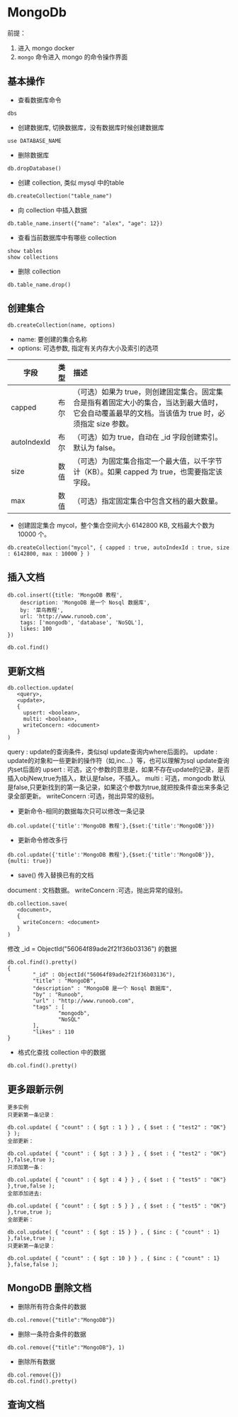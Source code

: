 # MongoDb

前提：

1. 进入 mongo docker
2. `mongo` 命令进入 mongo 的命令操作界面

## 基本操作

* 查看数据库命令

```mongo
dbs
```

* 创建数据库, 切换数据库，没有数据库时候创建数据库

```mongo
use DATABASE_NAME
```

* 删除数据库

```mongo
db.dropDatabase()
```

* 创建 collection, 类似 mysql 中的table

```mongo
db.createCollection("table_name")
```

* 向 collection 中插入数据

```mongo
db.table_name.insert({"name": "alex", "age": 12})
```

* 查看当前数据库中有哪些 collection

```mongo
show tables
show collections
```

* 删除 collection

```mongo
db.table_name.drop()
```

## 创建集合

```mongo
db.createCollection(name, options)
```

* name: 要创建的集合名称
* options: 可选参数, 指定有关内存大小及索引的选项

字段 | 类型 | 描述
--- | :---: | :---
capped | 布尔 |（可选）如果为 true，则创建固定集合。固定集合是指有着固定大小的集合，当达到最大值时，它会自动覆盖最早的文档。当该值为 true 时，必须指定 size 参数。
autoIndexId | 布尔 |（可选）如为 true，自动在 _id 字段创建索引。默认为 false。
size | 数值 |（可选）为固定集合指定一个最大值，以千字节计（KB）。如果 capped 为 true，也需要指定该字段。
max | 数值 | （可选）指定固定集合中包含文档的最大数量。

* 创建固定集合 mycol，整个集合空间大小 6142800 KB, 文档最大个数为 10000 个。

```mongo
db.createCollection("mycol", { capped : true, autoIndexId : true, size : 6142800, max : 10000 } )
```

## 插入文档

```MongoDb
db.col.insert({title: 'MongoDB 教程',
    description: 'MongoDB 是一个 Nosql 数据库',
    by: '菜鸟教程',
    url: 'http://www.runoob.com',
    tags: ['mongodb', 'database', 'NoSQL'],
    likes: 100
})

db.col.find()
```

## 更新文档

```mongo
db.collection.update(
   <query>,
   <update>,
   {
     upsert: <boolean>,
     multi: <boolean>,
     writeConcern: <document>
   }
)
```

query : update的查询条件，类似sql update查询内where后面的。
update : update的对象和一些更新的操作符（如$,$inc...）等，也可以理解为sql update查询内set后面的
upsert : 可选，这个参数的意思是，如果不存在update的记录，是否插入objNew,true为插入，默认是false，不插入。
multi : 可选，mongodb 默认是false,只更新找到的第一条记录，如果这个参数为true,就把按条件查出来多条记录全部更新。
writeConcern :可选，抛出异常的级别。

* 更新命令-相同的数据每次只可以修改一条记录

```mongo
db.col.update({'title':'MongoDB 教程'},{$set:{'title':'MongoDB'}})
```

* 更新命令修改多行

```mongo
db.col.update({'title':'MongoDB 教程'},{$set:{'title':'MongoDB'}}, {multi: true})
```

* save() 传入替换已有的文档

document : 文档数据。
writeConcern :可选，抛出异常的级别。

```mongo
db.collection.save(
   <document>,
   {
     writeConcern: <document>
   }
)
```

修改 _id = ObjectId("56064f89ade2f21f36b03136") 的数据

```mongo
db.col.find().pretty()
{
        "_id" : ObjectId("56064f89ade2f21f36b03136"),
        "title" : "MongoDB",
        "description" : "MongoDB 是一个 Nosql 数据库",
        "by" : "Runoob",
        "url" : "http://www.runoob.com",
        "tags" : [
                "mongodb",
                "NoSQL"
        ],
        "likes" : 110
}
```

* 格式化查找 collection 中的数据

```mongo
db.col.find().pretty()
```

## 更多跟新示例

```mongo
更多实例
只更新第一条记录：

db.col.update( { "count" : { $gt : 1 } } , { $set : { "test2" : "OK"} } );
全部更新：

db.col.update( { "count" : { $gt : 3 } } , { $set : { "test2" : "OK"} },false,true );
只添加第一条：

db.col.update( { "count" : { $gt : 4 } } , { $set : { "test5" : "OK"} },true,false );
全部添加进去:

db.col.update( { "count" : { $gt : 5 } } , { $set : { "test5" : "OK"} },true,true );
全部更新：

db.col.update( { "count" : { $gt : 15 } } , { $inc : { "count" : 1} },false,true );
只更新第一条记录：

db.col.update( { "count" : { $gt : 10 } } , { $inc : { "count" : 1} },false,false );
```

## MongoDB 删除文档

* 删除所有符合条件的数据

```mongo
db.col.remove({"title":"MongoDB"})
```

* 删除一条符合条件的数据

```mongo
db.col.remove({"title":"MongoDB"}, 1)
```

* 删除所有数据

```mongo
db.col.remove({})
db.col.find().pretty()
```

## 查询文档